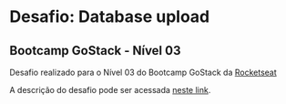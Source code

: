# Desafio: Database upload
## Bootcamp GoStack - Nível 03

Desafio realizado para o Nível 03 do Bootcamp GoStack da [Rocketseat](https://rocketseat.com.br/)

A descrição do desafio pode ser acessada [neste link](https://github.com/Rocketseat/bootcamp-gostack-desafios/tree/master/desafio-fundamentos-react-native).
